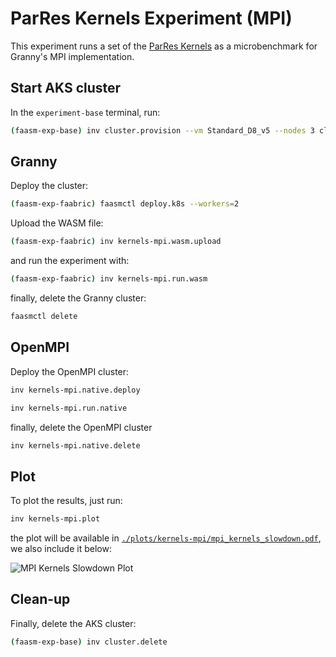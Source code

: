 # ParRes Kernels Experiment (MPI)

This experiment runs a set of the [ParRes Kernels](https://github.com/ParRes/Kernels)
as a microbenchmark for Granny's MPI implementation.

## Start AKS cluster

In the `experiment-base` terminal, run:

```bash
(faasm-exp-base) inv cluster.provision --vm Standard_D8_v5 --nodes 3 cluster.credentials
```

## Granny

Deploy the cluster:

```bash
(faasm-exp-faabric) faasmctl deploy.k8s --workers=2
```

Upload the WASM file:

```bash
(faasm-exp-faabric) inv kernels-mpi.wasm.upload
```

and run the experiment with:

```bash
(faasm-exp-faabric) inv kernels-mpi.run.wasm
```

finally, delete the Granny cluster:

```bash
faasmctl delete
```

## OpenMPI

Deploy the OpenMPI cluster:

```bash
inv kernels-mpi.native.deploy
```

```bash
inv kernels-mpi.run.native
```

finally, delete the OpenMPI cluster

```bash
inv kernels-mpi.native.delete
```

## Plot

To plot the results, just run:

```bash
inv kernels-mpi.plot
```

the plot will be available in [`./plots/kernels-mpi/mpi_kernels_slowdown.pdf`](
./plots/kernels-mpi/mpi_kernels_slowdown.pdf), we also include it below:

![MPI Kernels Slowdown Plot](./plots/kernels-mpi/mpi_kernels_slowdown.png)

## Clean-up

Finally, delete the AKS cluster:

```bash
(faasm-exp-base) inv cluster.delete
```
